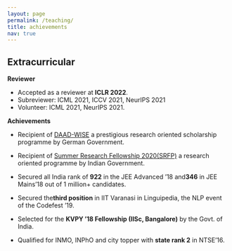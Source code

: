 ```yaml
---
layout: page
permalink: /teaching/
title: achievements
nav: true
---
```



## Extracurricular

**Reviewer**
 
  * Accepted as a reviewer at **ICLR 2022**.
  * Subreviewer: ICML 2021, ICCV 2021, NeurIPS 2021  </li>
  * Volunteer: ICML 2021, NeurIPS 2021.

**Achievements**
   
* Recipient of [DAAD-WISE](https://www2.daad.de/deutschland/stipendium/datenbank/en/21148-scholarship-database/?detail=50015295) a prestigious research oriented scholarship 
programme by German Government.

* Recipient of [Summer Research Fellowship 2020(SRFP)](https://www.ias.ac.in/) a research oriented programme by Indian Government.

* Secured all India rank of **922** in the JEE Advanced ’18 and**346** in JEE Mains’18 out of 1 million+ candidates.

* Secured the**third position** in IIT Varanasi in Linguipedia, the NLP event of the Codefest ’19.

* Selected for the **KVPY ’18 Fellowship (IISc, Bangalore)** by the Govt. of India.

* Qualified for INMO, INPhO and city topper with **state rank 2** in NTSE’16.
